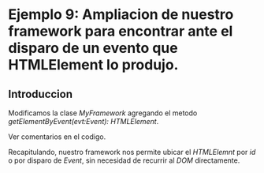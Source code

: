 # Ejemplo 9: Ampliacion de nuestro framework para encontrar ante el disparo de un evento que HTMLElement lo produjo.

## Introduccion

Modificamos la clase *MyFramework* agregando el metodo *getElementByEvent(evt:Event): HTMLElement*.

Ver comentarios en el codigo.

Recapitulando, nuestro framework nos permite ubicar el *HTMLElemnt* por *id* o por disparo de *Event*, sin necesidad de recurrir al *DOM* directamente.